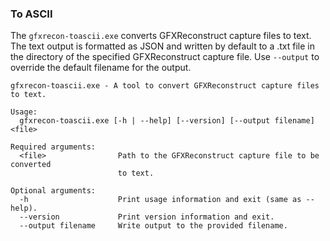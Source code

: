 ### To ASCII

The `gfxrecon-toascii.exe` converts GFXReconstruct capture files to text.
The text output is formatted as JSON and written by default to a .txt file in the directory of the specified GFXReconstruct capture file. Use `--output` to override the default filename for the output.

```text
gfxrecon-toascii.exe - A tool to convert GFXReconstruct capture files to text.

Usage:
  gfxrecon-toascii.exe [-h | --help] [--version] [--output filename] <file>

Required arguments:
  <file>                Path to the GFXReconstruct capture file to be converted
                        to text.

Optional arguments:
  -h                    Print usage information and exit (same as --help).
  --version             Print version information and exit.
  --output filename     Write output to the provided filename.
```

